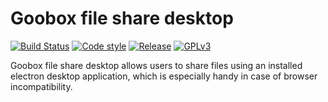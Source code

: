 # Goobox file share desktop
[![Build Status](https://travis-ci.org/GooBox/file-share-desktop.svg?branch=master)](https://travis-ci.org/GooBox/file-share-desktop)
[![Code style](https://img.shields.io/badge/code%20style-airbnb-brightgreen.svg)](https://github.com/airbnb/javascript)
[![Release](https://img.shields.io/badge/release-0.3.2-brightgreen.svg)](https://github.com/GooBox/file-share-desktop/releases/tag/v0.3.2)
[![GPLv3](https://img.shields.io/badge/license-GPLv3-blue.svg)](https://www.gnu.org/copyleft/gpl.html)

Goobox file share desktop allows users to share files using an installed electron desktop application, which is especially handy in case of browser incompatibility.
